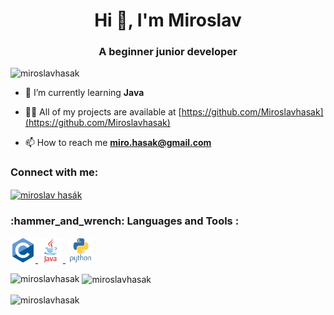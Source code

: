 <h1 align="center">Hi 👋, I'm Miroslav</h1>
<h3 align="center">A beginner junior developer</h3>


<p align="left"> <img src="https://komarev.com/ghpvc/?username=miroslavhasak&label=Profile%20views&color=0e75b6&style=flat" alt="miroslavhasak" /> </p>

- 🌱 I’m currently learning **Java**

- 👨‍💻 All of my projects are available at [https://github.com/Miroslavhasak](https://github.com/Miroslavhasak)

- 📫 How to reach me **miro.hasak@gmail.com**

<h3 align="left">Connect with me:</h3>
<p align="left">
<a href="https://linkedin.com/in/miroslav hasák" target="blank"><img align="center" src="https://raw.githubusercontent.com/rahuldkjain/github-profile-readme-generator/master/src/images/icons/Social/linked-in-alt.svg" alt="miroslav hasák" height="30" width="40" /></a>
</p>

<h3 align="left">:hammer_and_wrench: Languages and Tools :</h3>
<p align="left"> <a href="https://www.cprogramming.com/" target="_blank" rel="noreferrer"> <img src="https://raw.githubusercontent.com/devicons/devicon/master/icons/c/c-original.svg" alt="c" width="40" height="40"/>
  <img src="https://github.com/devicons/devicon/blob/master/icons/java/java-original-wordmark.svg" title="Java" alt="Java" width="40" height="40"/>&nbsp;</a> 
  <img src="https://github.com/devicons/devicon/blob/master/icons/python/python-original-wordmark.svg" title="Java" alt="Java" width="40" height="40"/>&nbsp;</a> 
</p>

<p><img align="left" src="https://github-readme-stats.vercel.app/api/top-langs?username=miroslavhasak&show_icons=true&locale=en&layout=compact" alt="miroslavhasak" /></p>

<p>&nbsp;<img align="center" src="https://github-readme-stats.vercel.app/api?username=miroslavhasak&show_icons=true&locale=en" alt="miroslavhasak" /></p>

<p><img align="center" src="https://github-readme-streak-stats.herokuapp.com/?user=miroslavhasak&" alt="miroslavhasak" /></p>

